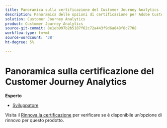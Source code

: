 ```yaml
---
title: Panoramica sulla certificazione del Customer Journey Analytics
description: Panoramica delle opzioni di certificazione per Adobe Customer Journey Analytics
solution: Customer Journey Analytics
product: Customer Journey Analytics
source-git-commit: 8e1eb997b2b5187f62c72a443f9d6a848f8c7708
workflow-type: tm+mt
source-wordcount: '38'
ht-degree: 5%

---
```


# Panoramica sulla certificazione del Customer Journey Analytics

**Esperto**

* [Sviluppatore](/help/certifications/acja/acja-e-developer.md) <!--AD0-E604-->

Visita il [Rinnova la certificazione](/help/certifications/renew.md) per verificare se è disponibile un’opzione di rinnovo per questo prodotto.
